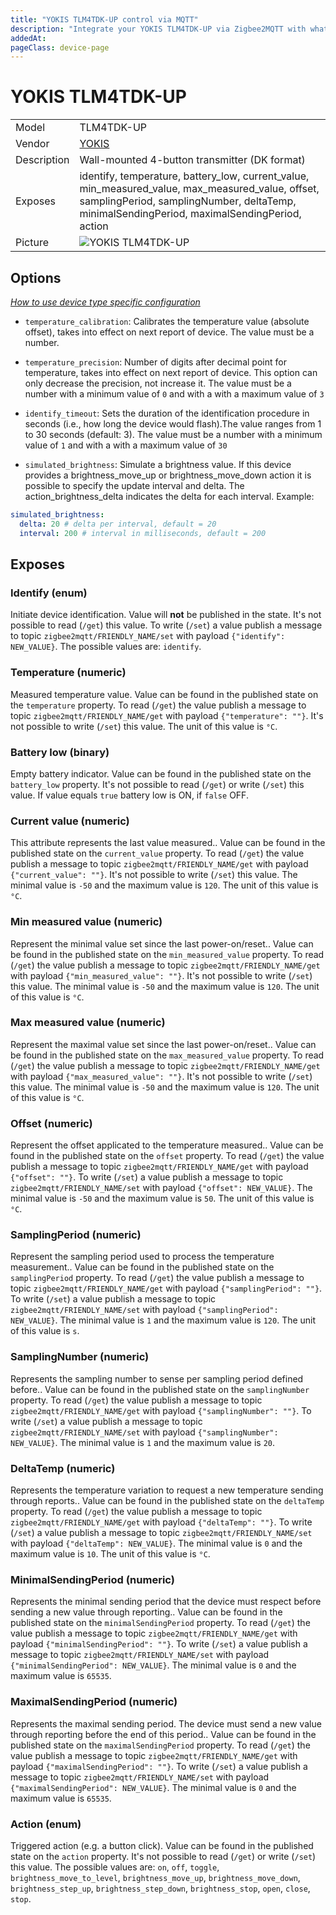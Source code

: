 ```yaml
---
title: "YOKIS TLM4TDK-UP control via MQTT"
description: "Integrate your YOKIS TLM4TDK-UP via Zigbee2MQTT with whatever smart home infrastructure you are using without the vendor's bridge or gateway."
addedAt: 
pageClass: device-page
---
```


<!-- !!!! -->
<!-- ATTENTION: This file is auto-generated through docgen! -->
<!-- You can only edit the "Notes"-Section between the two comment lines "Notes BEGIN" and "Notes END". -->
<!-- Do not use h1 or h2 heading within "## Notes"-Section. -->
<!-- !!!! -->

# YOKIS TLM4TDK-UP

|     |     |
|-----|-----|
| Model | TLM4TDK-UP  |
| Vendor  | [YOKIS](/supported-devices/#v=YOKIS)  |
| Description | Wall-mounted 4-button transmitter (DK format) |
| Exposes | identify, temperature, battery_low, current_value, min_measured_value, max_measured_value, offset, samplingPeriod, samplingNumber, deltaTemp, minimalSendingPeriod, maximalSendingPeriod, action |
| Picture | ![YOKIS TLM4TDK-UP](https://www.zigbee2mqtt.io/images/devices/TLM4TDK-UP.png) |


<!-- Notes BEGIN: You can edit here. Add "## Notes" headline if not already present. -->


<!-- Notes END: Do not edit below this line -->



## Options
*[How to use device type specific configuration](../guide/configuration/devices-groups.md#specific-device-options)*

* `temperature_calibration`: Calibrates the temperature value (absolute offset), takes into effect on next report of device. The value must be a number.

* `temperature_precision`: Number of digits after decimal point for temperature, takes into effect on next report of device. This option can only decrease the precision, not increase it. The value must be a number with a minimum value of `0` and with a with a maximum value of `3`

* `identify_timeout`: Sets the duration of the identification procedure in seconds (i.e., how long the device would flash).The value ranges from 1 to 30 seconds (default: 3). The value must be a number with a minimum value of `1` and with a with a maximum value of `30`

* `simulated_brightness`: Simulate a brightness value. If this device provides a brightness_move_up or brightness_move_down action it is possible to specify the update interval and delta. The action_brightness_delta indicates the delta for each interval. Example:
```yaml
simulated_brightness:
  delta: 20 # delta per interval, default = 20
  interval: 200 # interval in milliseconds, default = 200
```


## Exposes

### Identify (enum)
Initiate device identification.
Value will **not** be published in the state.
It's not possible to read (`/get`) this value.
To write (`/set`) a value publish a message to topic `zigbee2mqtt/FRIENDLY_NAME/set` with payload `{"identify": NEW_VALUE}`.
The possible values are: `identify`.

### Temperature (numeric)
Measured temperature value.
Value can be found in the published state on the `temperature` property.
To read (`/get`) the value publish a message to topic `zigbee2mqtt/FRIENDLY_NAME/get` with payload `{"temperature": ""}`.
It's not possible to write (`/set`) this value.
The unit of this value is `°C`.

### Battery low (binary)
Empty battery indicator.
Value can be found in the published state on the `battery_low` property.
It's not possible to read (`/get`) or write (`/set`) this value.
If value equals `true` battery low is ON, if `false` OFF.

### Current value (numeric)
This attribute represents the last value measured..
Value can be found in the published state on the `current_value` property.
To read (`/get`) the value publish a message to topic `zigbee2mqtt/FRIENDLY_NAME/get` with payload `{"current_value": ""}`.
It's not possible to write (`/set`) this value.
The minimal value is `-50` and the maximum value is `120`.
The unit of this value is `°C`.

### Min measured value (numeric)
Represent the minimal value set since the last power-on/reset..
Value can be found in the published state on the `min_measured_value` property.
To read (`/get`) the value publish a message to topic `zigbee2mqtt/FRIENDLY_NAME/get` with payload `{"min_measured_value": ""}`.
It's not possible to write (`/set`) this value.
The minimal value is `-50` and the maximum value is `120`.
The unit of this value is `°C`.

### Max measured value (numeric)
Represent the maximal value set since the last power-on/reset..
Value can be found in the published state on the `max_measured_value` property.
To read (`/get`) the value publish a message to topic `zigbee2mqtt/FRIENDLY_NAME/get` with payload `{"max_measured_value": ""}`.
It's not possible to write (`/set`) this value.
The minimal value is `-50` and the maximum value is `120`.
The unit of this value is `°C`.

### Offset (numeric)
Represent the offset applicated to the temperature measured..
Value can be found in the published state on the `offset` property.
To read (`/get`) the value publish a message to topic `zigbee2mqtt/FRIENDLY_NAME/get` with payload `{"offset": ""}`.
To write (`/set`) a value publish a message to topic `zigbee2mqtt/FRIENDLY_NAME/set` with payload `{"offset": NEW_VALUE}`.
The minimal value is `-50` and the maximum value is `50`.
The unit of this value is `°C`.

### SamplingPeriod (numeric)
Represent the sampling period used to process the temperature measurement..
Value can be found in the published state on the `samplingPeriod` property.
To read (`/get`) the value publish a message to topic `zigbee2mqtt/FRIENDLY_NAME/get` with payload `{"samplingPeriod": ""}`.
To write (`/set`) a value publish a message to topic `zigbee2mqtt/FRIENDLY_NAME/set` with payload `{"samplingPeriod": NEW_VALUE}`.
The minimal value is `1` and the maximum value is `120`.
The unit of this value is `s`.

### SamplingNumber (numeric)
Represents the sampling number to sense per sampling period defined before..
Value can be found in the published state on the `samplingNumber` property.
To read (`/get`) the value publish a message to topic `zigbee2mqtt/FRIENDLY_NAME/get` with payload `{"samplingNumber": ""}`.
To write (`/set`) a value publish a message to topic `zigbee2mqtt/FRIENDLY_NAME/set` with payload `{"samplingNumber": NEW_VALUE}`.
The minimal value is `1` and the maximum value is `20`.

### DeltaTemp (numeric)
Represents the temperature variation to request a new temperature sending through reports..
Value can be found in the published state on the `deltaTemp` property.
To read (`/get`) the value publish a message to topic `zigbee2mqtt/FRIENDLY_NAME/get` with payload `{"deltaTemp": ""}`.
To write (`/set`) a value publish a message to topic `zigbee2mqtt/FRIENDLY_NAME/set` with payload `{"deltaTemp": NEW_VALUE}`.
The minimal value is `0` and the maximum value is `10`.
The unit of this value is `°C`.

### MinimalSendingPeriod (numeric)
Represents the minimal sending period that the device must respect before sending a new value through reporting..
Value can be found in the published state on the `minimalSendingPeriod` property.
To read (`/get`) the value publish a message to topic `zigbee2mqtt/FRIENDLY_NAME/get` with payload `{"minimalSendingPeriod": ""}`.
To write (`/set`) a value publish a message to topic `zigbee2mqtt/FRIENDLY_NAME/set` with payload `{"minimalSendingPeriod": NEW_VALUE}`.
The minimal value is `0` and the maximum value is `65535`.

### MaximalSendingPeriod (numeric)
Represents the maximal sending period. The device must send a new value through reporting before the end of this period..
Value can be found in the published state on the `maximalSendingPeriod` property.
To read (`/get`) the value publish a message to topic `zigbee2mqtt/FRIENDLY_NAME/get` with payload `{"maximalSendingPeriod": ""}`.
To write (`/set`) a value publish a message to topic `zigbee2mqtt/FRIENDLY_NAME/set` with payload `{"maximalSendingPeriod": NEW_VALUE}`.
The minimal value is `0` and the maximum value is `65535`.

### Action (enum)
Triggered action (e.g. a button click).
Value can be found in the published state on the `action` property.
It's not possible to read (`/get`) or write (`/set`) this value.
The possible values are: `on`, `off`, `toggle`, `brightness_move_to_level`, `brightness_move_up`, `brightness_move_down`, `brightness_step_up`, `brightness_step_down`, `brightness_stop`, `open`, `close`, `stop`.

